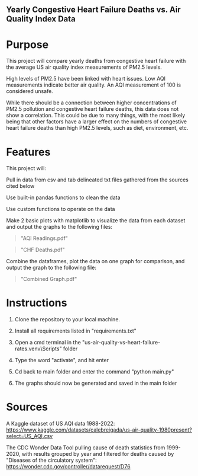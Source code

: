 ## Yearly Congestive Heart Failure Deaths vs. Air Quality Index Data


# Purpose
This project will compare yearly deaths from congestive heart failure with the average US air quality index measurements of PM2.5 levels.

High levels of PM2.5 have been linked with heart issues. 
Low AQI measurements indicate better air quality. 
An AQI measurement of 100 is considered unsafe.

While there should be a connection between higher concentrations of PM2.5 pollution and congestive heart failure deaths, this data does not show a correlation. This could be due to many things, with the most likely being that other factors have a larger effect on the numbers of congestive heart failure deaths than high PM2.5 levels, such as diet, environment, etc.


# Features

This project will: 

Pull in data from csv and tab delineated txt files gathered from the sources cited below

Use built-in pandas functions to clean the data

Use custom functions to operate on the data

Make 2 basic plots with matplotlib to visualize the data from each dataset and output the graphs to the following files: 

>"AQI Readings.pdf"

>"CHF Deaths.pdf"

Combine the dataframes, plot the data on one graph for comparison, and output the graph to the following file:

>"Combined Graph.pdf"


# Instructions
1. Clone the repository to your local machine.

2. Install all requirements listed in "requirements.txt"

3. Open a cmd terminal in the "us-air-quality-vs-heart-failure-rates\.venv\Scripts" folder

4. Type the word "activate", and hit enter

5. Cd back to main folder and enter the command "python main.py"

6. The graphs should now be generated and saved in the main folder


# Sources
A Kaggle dataset of US AQI data 1988-2022:
https://www.kaggle.com/datasets/calebreigada/us-air-quality-1980present?select=US_AQI.csv

The CDC Wonder Data Tool pulling cause of death statistics from 1999-2020, with results grouped by year and filtered for deaths caused by "Diseases of the circulatory system":
https://wonder.cdc.gov/controller/datarequest/D76